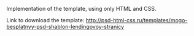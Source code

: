 Implementation of the template, using only HTML and СSS.

Link to download the template: http://psd-html-css.ru/templates/mogo-besplatnyy-psd-shablon-lendingovoy-stranicy
